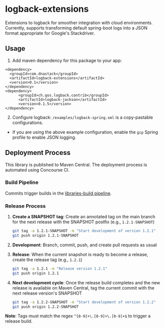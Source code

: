 # logback-extensions
Extensions to logback for smoother integration with cloud environments. Currently, supports transforming default spring-boot logs into a JSON format appropriate for Google's Stackdriver.


## Usage


1. Add maven dependency for this package to your app:
```
<dependency>
  <groupId>com.dnastack</groupId>
  <artifactId>logback-extensions</artifactId>
  <version>0.1</version>
</dependency>
<dependency>
      <groupId>ch.qos.logback.contrib</groupId>
      <artifactId>logback-jackson</artifactId>
      <version>0.1.5</version>
</dependency>
```

2. Configure logback: `/examples/logback-spring.xml` is a copy-pastable configurations.

  * If you are using the above example configuration, enable the `gcp` Spring profile to enable JSON logging.

## Deployment Process

This library is published to Maven Central. The deployment process is automated using Concourse CI.

### Build Pipeline

Commits trigger builds in the [libraries-build pipeline](https://concourse.tools.dnastack.com/teams/dev/pipelines/libraries-build).

### Release Process

1. **Create a SNAPSHOT tag**: Create an annotated tag on the main branch for the next release with the SNAPSHOT postfix (e.g., `1.2.1-SNAPSHOT`)
   ```bash
   git tag -a 1.2.1-SNAPSHOT -m "Start development of version 1.2.1"
   git push origin 1.2.1-SNAPSHOT
   ```

2. **Development**: Branch, commit, push, and create pull requests as usual

3. **Release**: When the current snapshot is ready to become a release, create the release tag (e.g., `1.2.1`)
   ```bash
   git tag -a 1.2.1 -m "Release version 1.2.1"
   git push origin 1.2.1
   ```

4. **Next development cycle**: Once the release build completes and the new release is available on Maven Central, tag the current commit with the next release version's SNAPSHOT
   ```bash
   git tag -a 1.2.2-SNAPSHOT -m "Start development of version 1.2.2"
   git push origin 1.2.2-SNAPSHOT
   ```

**Note**: Tags must match the regex `^[0-9]+\.[0-9]+\.[0-9]+$` to trigger a release build.